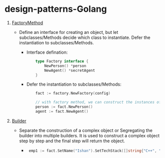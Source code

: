 # design-patterns-Golang

1. [FactoryMethod](https://github.com/ishan16696/design-patterns-Golang/tree/main/factoryMethod)
   - Define an interface for creating an object, but let subclasses/Methods decide which class to instantiate. Defer the instantiation to subclasses/Methods.

       * Interface defination:
           ```go
               type Factory interface {
                   NewPerson() *person
                   NewAgent() *secretAgent
               }
           ```
       * Defer the instantiation to subclasses/Methods:
           ```go
               fact := factory.NewFactory(config)

               // with factory method, we can construct the instances of both person/agent.
               person := fact.NewPerson()
               agent := fact.NewAgent()
           ```
   
 2. [Builder](https://github.com/ishan16696/design-patterns-Golang/tree/main/Builder)
    - Separate the construction of a complex object or Segregating the builder into multiple builders. It is used to construct a complex object step by step and the final step will return the object.
      *  ```go
          emp1 := fact.SetName("Ishan").SetTechStack([]string{"C++", "Docker", "Go"}).BuildDev()
          ```
